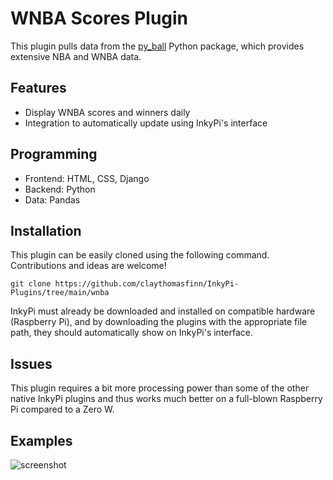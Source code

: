 # WNBA Scores Plugin  
This plugin pulls data from the [py_ball](https://github.com/basketballrelativity/py_ball) Python package, which provides extensive NBA and WNBA data.  
## Features  
 - Display WNBA scores and winners daily
 - Integration to automatically update using InkyPi's interface
## Programming  
 - Frontend: HTML, CSS, Django
 - Backend: Python
 - Data: Pandas
## Installation  
This plugin can be easily cloned using the following command. Contributions and ideas are welcome!  
  
`git clone https://github.com/claythomasfinn/InkyPi-Plugins/tree/main/wnba`  
  
InkyPi must already be downloaded and installed on compatible hardware (Raspberry Pi), and by downloading the plugins with the appropriate file path, they should automatically show on InkyPi's interface.  
## Issues  
This plugin requires a bit more processing power than some of the other native InkyPi plugins and thus works much better on a full-blown Raspberry Pi compared to a Zero W.  
## Examples  
![screenshot](https://github.com/claythomasfinn/InkyPi-Plugins/blob/main/Docs/WNBAscreenshot.jpg)
